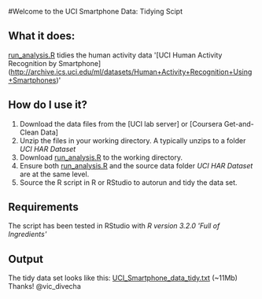 #Welcome to the UCI Smartphone Data: Tidying Scipt

## What it does:
[run_analysis.R](run_analysis.R) tidies the human activity data '[UCI Human Activity Recognition by Smartphone] 
(http://archive.ics.uci.edu/ml/datasets/Human+Activity+Recognition+Using+Smartphones)'

## How do I use it?
1. Download the data files from the [UCI lab server] or [Coursera Get-and-Clean Data] 
2. Unzip the files in your working directory. A typically unzips to a folder *UCI HAR Dataset*
3. Download [run_analysis.R](run_analysis.R) to the working directory.
4. Ensure both [run_analysis.R](run_analysis.R) and the source data folder *UCI HAR Dataset* are at the same level.
5. Source the R script in R or RStudio to autorun and tidy the data set.  

## Requirements
The script has been tested in RStudio with *R version 3.2.0 'Full of Ingredients'*

## Output
The tidy data set looks like this: [UCI_Smartphone_data_tidy.txt](UCI_Smartphone_data_tidy.txt) (~11Mb)
Thanks!
@vic_divecha
